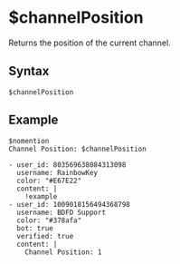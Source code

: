 # $channelPosition
Returns the position of the current channel.

## Syntax
```
$channelPosition
```
## Example
```
$nomention
Channel Position: $channelPosition
```

```discord yaml
- user_id: 803569638084313098
  username: RainbowKey
  color: "#E67E22"
  content: |
    !example
- user_id: 1009018156494368798
  username: BDFD Support
  color: "#378afa"
  bot: true
  verified: true
  content: |
    Channel Position: 1
```


